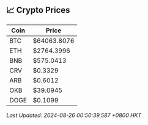 ## 📈 Crypto Prices

| Coin | Price |
| ---- | ----- |
| BTC | $64063.8076 |
| ETH | $2764.3996 |
| BNB | $575.0413 |
| CRV | $0.3329 |
| ARB | $0.6012 |
| OKB | $39.0945 |
| DOGE | $0.1099 |

_Last Updated: 2024-08-26 00:50:39.587 +0800 HKT_
